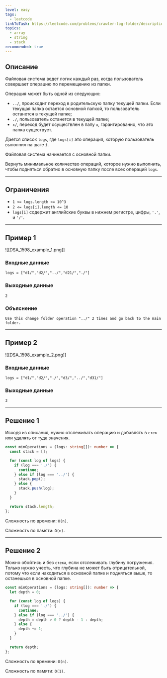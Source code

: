 ```yaml
---
level: easy
tags:
  - leetcode
linkToTask: https://leetcode.com/problems/crawler-log-folder/description/
topics:
  - array
  - string
  - stack
recommended: true
---
```

## Описание

Файловая система ведет логик каждый раз, когда пользователь совершает операцию по перемещению из папки.

Операция может быть одной из следующих:

- `../`, происходит переход в родительскую папку текущей папки. Если текущая папка остается основной папкой, то пользователь останется в текущей папке;
- `./`, пользователь останется в текущей папке;
- `x/`, переход будет осуществлен в папу `x`, гарантированно, что это папка существует.

Дается список `logs`, где `logs[i]` это операция, которую пользователь выполнил на шаге `i`.

Файловая система начинается с основной папки.

Вернуть минимальное количество операций, которое нужно выполнить, чтобы подняться обратно в основную папку после всех операций `logs`.

---
## Ограничения

- `1 <= logs.length <= 10^3`
- `2 <= logs[i].length <= 10`
- `logs[i]` содержит английские буквы в нижнем регистре, цифры, `'.'`, и `'/'`.

---
## Пример 1

![[DSA_1598_example_1.png]]

### Входные данные

```
logs = ["d1/","d2/","../","d21/","./"]
```
### Выходные данные

```
2
```
### Объяснение

```
Use this change folder operation "../" 2 times and go back to the main folder.
```

---
## Пример 2

![[DSA_1598_example_2.png]]

### Входные данные

```
logs = ["d1/","d2/","./","d3/","../","d31/"]
```
### Выходные данные

```
3
```

---
## Решение 1

Исходя из описания, нужно отслеживать операцию и добавлять в `стек` или удалять от туда значения.

```typescript
const minOperations = (logs: string[]): number => {
  const stack = [];

  for (const log of logs) {
    if (log === './') {
      continue;
    } else if (log === '../') {
      stack.pop();
    } else {
      stack.push(log);
    }
  }

  return stack.length;
};
```

Сложность по времени: `O(n)`.

Сложность по памяти: `O(n)`.

---
## Решение 2

Можно обойтись и без `стека`, если отслеживать глубину погружения. Только нужно учесть, что глубина не может быть отрицательной, потому что если находиться в основной папке и подняться выше, то останешься в основной папке.

```typescript
const minOperations = (logs: string[]): number => {
  let depth = 0;

  for (const log of logs) {
    if (log === './') {
      continue;
    } else if (log === '../') {
      depth = depth > 0 ? depth - 1 : depth;
    } else {
      depth += 1;
    }
  }

  return depth;
};
```

Сложность по времени: `O(n)`.

Сложность по памяти: `O(1)`.